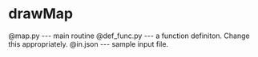 # drawMap

@map.py --- main routine
@def_func.py --- a function definiton. Change this appropriately.
@in.json --- sample input file.

